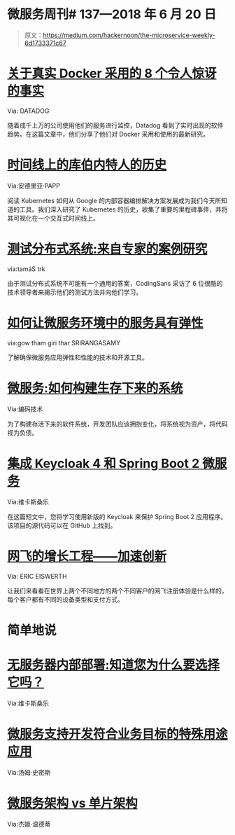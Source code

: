 # 微服务周刊# 137—2018 年 6 月 20 日

> 原文：<https://medium.com/hackernoon/the-microservice-weekly-6d1733371c67>

# [关于真实 Docker 采用的 8 个令人惊讶的事实](https://www.datadoghq.com/docker-adoption/?utm_source=microserviceweekly.com&utm_medium=email)

Via: DATADOG

随着成千上万的公司使用他们的服务进行监控，Datadog 看到了实时出现的软件趋势。在这篇文章中，他们分享了他们对 Docker 采用和使用的最新研究。

# [时间线上的库伯内特人的历史](https://blog.risingstack.com/the-history-of-kubernetes/?utm_source=microserviceweekly.com&utm_medium=email)

Via:安德里亚·PAPP

阅读 Kubernetes 如何从 Google 的内部容器编排解决方案发展成为我们今天所知道的工具。我们深入研究了 Kubernetes 的历史，收集了重要的里程碑事件，并将其可视化在一个交互式时间线上。

# [测试分布式系统:来自专家的案例研究](https://codingsans.com/blog/testing-distributed-systems?utm_source=microserviceweekly.com&utm_medium=email)

via:tamáS trk

由于测试分布式系统不可能有一个通用的答案，CodingSans 采访了 6 位很酷的技术领导者来揭示他们的测试方法并向他们学习。

# [如何让微服务环境中的服务具有弹性](https://dzone.com/articles/libraries-for-microservices-development?utm_source=microserviceweekly.com&utm_medium=email)

via:gow tham giri thar SRIRANGASAMY

了解确保微服务应用弹性和性能的技术和开源工具。

# [微服务:如何构建生存下来的系统](https://www.youtube.com/watch?v=rNQR1HqfEl0?utm_source=microserviceweekly.com&utm_medium=email)

Via:编码技术

为了构建存活下来的软件系统，开发团队应该拥抱变化，将系统视为资产，将代码视为负债。

# [集成 Keycloak 4 和 Spring Boot 2 微服务](/@jinnerbichler/integrating-keycloak-4-with-spring-boot-2-microservices-6a6579f1d121?utm_source=microserviceweekly.com&utm_medium=email)

Via:维卡斯桑乐

在这篇短文中，您将学习使用新版的 Keycloak 来保护 Spring Boot 2 应用程序。该项目的源代码可以在 GitHub 上找到。

# [网飞的增长工程——加速创新](/netflix-techblog/growth-engineering-at-netflix-accelerating-innovation-90eb8e70ce59?utm_source=microserviceweekly.com&utm_medium=email)

Via: ERIC EISWERTH

让我们来看看在世界上两个不同地方的两个不同客户的网飞注册体验是什么样的，每个客户都有不同的设备类型和支付方式。

# 简单地说

# [无服务器内部部署:知道您为什么要选择它吗？](/@sanglevikas25/serverless-on-premises-know-why-you-should-go-for-it-df16bad2ec06?utm_source=microserviceweekly.com&utm_medium=email)

Via:维卡斯桑乐

# [微服务支持开发符合业务目标的特殊用途应用](https://dzone.com/articles/microservices-enable-development-of-special-purpos?utm_source=microserviceweekly.com&utm_medium=email)

Via:汤姆·史密斯

# [微服务架构 vs 单片架构](https://www.tibco.com/blog/2018/06/14/microservices-architecture-vs-monolithic-architecture/?utm_source=microserviceweekly.com&utm_medium=email)

Via:杰姬·温德蒂